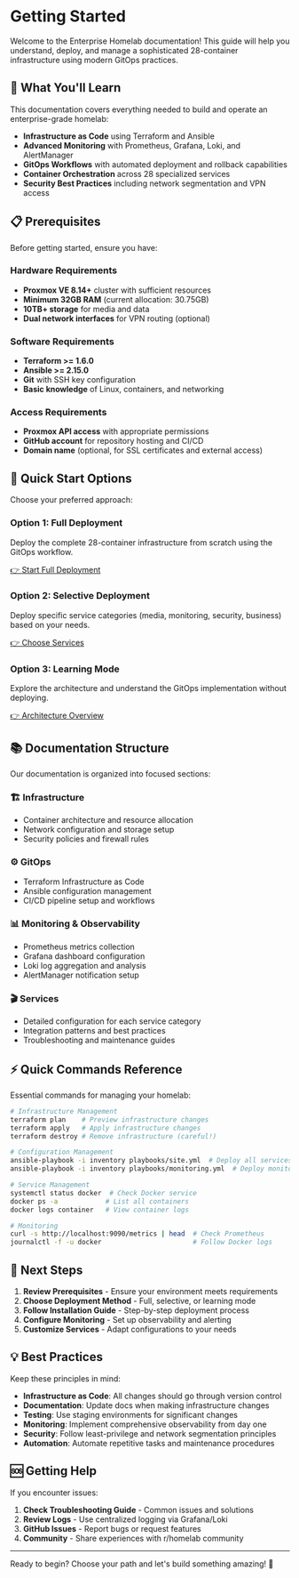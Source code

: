 # Getting Started

Welcome to the Enterprise Homelab documentation! This guide will help you understand, deploy, and manage a sophisticated 28-container infrastructure using modern GitOps practices.

## 🎯 What You'll Learn

This documentation covers everything needed to build and operate an enterprise-grade homelab:

- **Infrastructure as Code** using Terraform and Ansible
- **Advanced Monitoring** with Prometheus, Grafana, Loki, and AlertManager  
- **GitOps Workflows** with automated deployment and rollback capabilities
- **Container Orchestration** across 28 specialized services
- **Security Best Practices** including network segmentation and VPN access

## 📋 Prerequisites

Before getting started, ensure you have:

### Hardware Requirements
- **Proxmox VE 8.14+** cluster with sufficient resources
- **Minimum 32GB RAM** (current allocation: 30.75GB)
- **10TB+ storage** for media and data
- **Dual network interfaces** for VPN routing (optional)

### Software Requirements
- **Terraform >= 1.6.0**
- **Ansible >= 2.15.0** 
- **Git** with SSH key configuration
- **Basic knowledge** of Linux, containers, and networking

### Access Requirements
- **Proxmox API access** with appropriate permissions
- **GitHub account** for repository hosting and CI/CD
- **Domain name** (optional, for SSL certificates and external access)

## 🚀 Quick Start Options

Choose your preferred approach:

### Option 1: Full Deployment
Deploy the complete 28-container infrastructure from scratch using the GitOps workflow.

[👉 Start Full Deployment](/getting-started/installation)

### Option 2: Selective Deployment  
Deploy specific service categories (media, monitoring, security, business) based on your needs.

[👉 Choose Services](/infrastructure/containers)

### Option 3: Learning Mode
Explore the architecture and understand the GitOps implementation without deploying.

[👉 Architecture Overview](/infrastructure/)

## 📚 Documentation Structure

Our documentation is organized into focused sections:

### 🏗️ Infrastructure
- Container architecture and resource allocation
- Network configuration and storage setup
- Security policies and firewall rules

### ⚙️ GitOps
- Terraform Infrastructure as Code
- Ansible configuration management  
- CI/CD pipeline setup and workflows

### 📊 Monitoring & Observability
- Prometheus metrics collection
- Grafana dashboard configuration
- Loki log aggregation and analysis
- AlertManager notification setup

### 🎬 Services
- Detailed configuration for each service category
- Integration patterns and best practices
- Troubleshooting and maintenance guides

## ⚡ Quick Commands Reference

Essential commands for managing your homelab:

```bash
# Infrastructure Management
terraform plan    # Preview infrastructure changes
terraform apply   # Apply infrastructure changes
terraform destroy # Remove infrastructure (careful!)

# Configuration Management  
ansible-playbook -i inventory playbooks/site.yml  # Deploy all services
ansible-playbook -i inventory playbooks/monitoring.yml  # Deploy monitoring only

# Service Management
systemctl status docker  # Check Docker service
docker ps -a            # List all containers
docker logs container   # View container logs

# Monitoring
curl -s http://localhost:9090/metrics | head  # Check Prometheus
journalctl -f -u docker                       # Follow Docker logs
```

## 🎯 Next Steps

1. **Review Prerequisites** - Ensure your environment meets requirements
2. **Choose Deployment Method** - Full, selective, or learning mode
3. **Follow Installation Guide** - Step-by-step deployment process
4. **Configure Monitoring** - Set up observability and alerting
5. **Customize Services** - Adapt configurations to your needs

## 💡 Best Practices

Keep these principles in mind:

- **Infrastructure as Code**: All changes should go through version control
- **Documentation**: Update docs when making infrastructure changes  
- **Testing**: Use staging environments for significant changes
- **Monitoring**: Implement comprehensive observability from day one
- **Security**: Follow least-privilege and network segmentation principles
- **Automation**: Automate repetitive tasks and maintenance procedures

## 🆘 Getting Help

If you encounter issues:

1. **Check Troubleshooting Guide** - Common issues and solutions
2. **Review Logs** - Use centralized logging via Grafana/Loki
3. **GitHub Issues** - Report bugs or request features
4. **Community** - Share experiences with r/homelab community

---

Ready to begin? Choose your path and let's build something amazing! 🚀